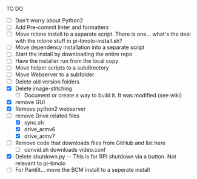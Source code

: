 
TO DO

- [ ] Don't worry about Python2
- [ ] Add Pre-commit linter and formatters
- [ ] Move rclone install to a separate script. There is one... what's the deal with the rclone stuff in pi-timolo-install.sh?
- [ ] Move dependency installation into a separate script
- [ ] Start the install by downloading the entire repo
- [ ] Have the installer run from the local copy
- [ ] Move helper scripts to a subdirectory
- [ ] Move Webserver to a subfolder
- [ ] Delete old version folders
- [x] Delete image-stitching
  - [ ] Document or create a way to build it. It was modified (see wiki)
- [x] remove GUI
- [x] Remove python2 webserver
- [ ] remove Drive related files
  - [x] sync.sh
  - [x] drive_armv6
  - [x] drive_armv7
- [ ] Remove code that downloads files from GitHub and list here
  - [ ] convid.sh downloads video.conf
- [x] Delete shutdown.py -- This is for RPI shutdown via a button. Not relevant to pi-timolo
- [ ] For Pantilt... move the BCM install to a seperate install
